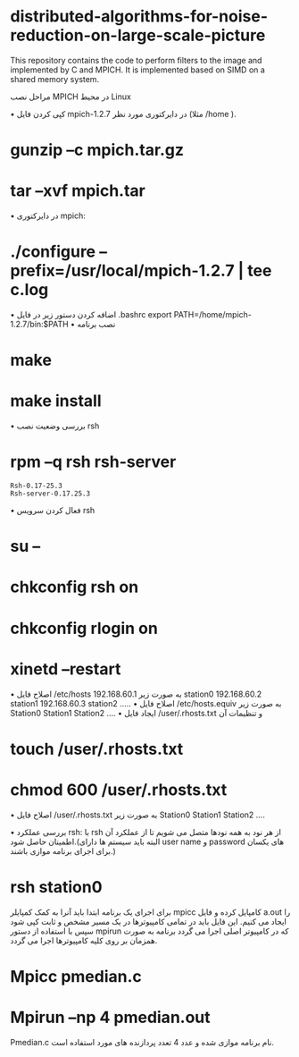# distributed-algorithms-for-noise-reduction-on-large-scale-picture
This repository contains the code to perform filters to the image and implemented by C and MPICH. It is implemented based on SIMD on a shared memory system.

مراحل نصب MPICH در محیط Linux

•	کپی کردن فايل mpich-1.2.7 در دایرکتوری مورد نظر (مثلا /home ).
# gunzip –c mpich.tar.gz 
# tar –xvf mpich.tar
•	در دایرکتوری mpich:

# ./configure –prefix=/usr/local/mpich-1.2.7 | tee c.log
•	اضافه کردن دستور زیر در فایل .bashrc 
export  PATH=/home/mpich-1.2.7/bin:$PATH
•	نصب برنامه
# make
# make install
•	بررسی وضعیت نصب rsh
# rpm –q rsh rsh-server
	Rsh-0.17-25.3
	Rsh-server-0.17.25.3
•	فعال کردن سرویس rsh
# su –
# chkconfig rsh on
# chkconfig rlogin on
# xinetd –restart
•	اصلاح فایل /etc/hosts به صورت زیر
192.168.60.1  station0
192.168.60.2  station1
192.168.60.3  station2
…..
•	اصلاح فایل /etc/hosts.equiv به صورت زیر
Station0
Station1
Station2
….
•	ایجاد فایل /user/.rhosts.txt و تنظیمات آن
# touch /user/.rhosts.txt
# chmod 600 /user/.rhosts.txt

•	اصلاح فایل /user/.rhosts.txt به صورت زیر
Station0
Station1
Station2
….

•	بررسی عملکرد rsh: با rsh از هر نود به همه نودها متصل می شویم تا از عملکرد آن اطمینان حاصل شود.(البته باید سیستم ها دارای user name و password های یکسان برای اجرای برنامه موازی باشند.)

# rsh station0

برای اجرای یک برنامه ابتدا باید آنرا به کمک کمپایلر mpicc کامپایل کرده و فایل a.out را ایجاد می کنیم. این فایل باید در تمامی کامپیوترها در یک مسیر مشخص و ثابت کپی شود سپس با استفاده از دستور mpirun که در کامپیوتر اصلی اجرا می گردد برنامه به صورت همزمان بر روی کلیه کامپیوترها اجرا می گردد.

# Mpicc pmedian.c

# Mpirun –np 4 pmedian.out

Pmedian.c نام برنامه موازی شده و عدد 4 تعدد پردازنده های مورد استفاده است.

